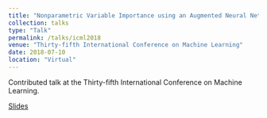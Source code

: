 ```yaml
---
title: "Nonparametric Variable Importance using an Augmented Neural Network with Multi-Task Learning"
collection: talks
type: "Talk"
permalink: /talks/icml2018
venue: "Thirty-fifth International Conference on Machine Learning"
date: 2018-07-10
location: "Virtual"
---
```


Contributed talk at the Thirty-fifth International Conference on Machine Learning.

[Slides](https://bdwilliamson.github.io/files/talks/icml_slides_2018.pdf)

